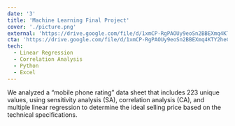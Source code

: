 ```yaml
---
date: '3'
title: 'Machine Learning Final Project'
cover: './picture.png'
external: 'https://drive.google.com/file/d/1xmCP-RgPAOUy9eoSn2BBEXmq4KTY2heC/view'
cta: 'https://drive.google.com/file/d/1xmCP-RgPAOUy9eoSn2BBEXmq4KTY2heC/view'
tech:
  - Linear Regression
  - Correlation Analysis
  - Python
  - Excel
---
```


We analyzed a “mobile phone rating” data sheet that includes 223 unique values, using sensitivity analysis (SA), correlation analysis (CA), and multiple linear regression to determine the ideal selling price based on the technical specifications.
